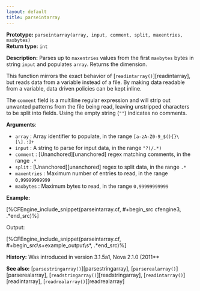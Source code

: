 ```yaml
---
layout: default
title: parseintarray
---
```


**Prototype:** `parseintarray(array, input, comment, split, maxentries, maxbytes)`<br>
**Return type:** `int`

**Description:** Parses up to `maxentries` values from the first `maxbytes`
bytes in string `input` and populates `array`. Returns the dimension.

This function mirrors the exact behavior of
[`readintarray()`][readintarray], but reads data from a variable
instead of a file. By making data readable from a variable, data driven
policies can be kept inline.

The `comment` field is a multiline regular expression and will strip out
unwanted patterns from the file being read, leaving unstripped characters to be
split into fields. Using the empty string (`""`) indicates no comments.

**Arguments**:

* `array` : Array identifier to populate, in the range `[a-zA-Z0-9_$(){}\[\].:]+`
* `input` : A string to parse for input data, in the range `"?(/.*)`
* `comment` : [Unanchored][unanchored] regex matching comments, in the range `.*`
* `split` : [Unanchored][unanchored] regex to split data, in the range `.*`
* `maxentries` : Maximum number of entries to read, in the range
`0,99999999999`
* `maxbytes` : Maximum bytes to read, in the range `0,99999999999`

**Example:**

[%CFEngine_include_snippet(parseintarray.cf, #\+begin_src cfengine3, .*end_src)%]

Output:

[%CFEngine_include_snippet(parseintarray.cf, #\+begin_src\s+example_output\s*, .*end_src)%]

**History:** Was introduced in version 3.1.5a1, Nova 2.1.0 (2011**

**See also:** [`parsestringarray()`][parsestringarray], [`parserealarray()`][parserealarray], [`readstringarray()`][readstringarray], [`readintarray()`][readintarray], [`readrealarray()`][readrealarray]
